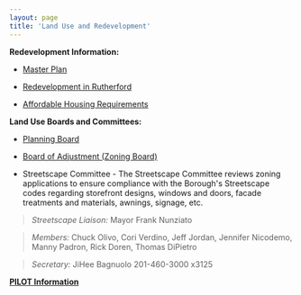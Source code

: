 ```yaml
---
layout: page
title: 'Land Use and Redevelopment'
---
```



**Redevelopment Information:** 

- [Master Plan](/committees/planning-board/master-plan/)

- [Redevelopment in Rutherford](./areas-of-redevelopment/)

- [Affordable Housing Requirements](./affordable-housing/)


**Land Use Boards and Committees:** 

- [Planning Board](/committees/planning-board/)

- [Board of Adjustment (Zoning Board)](/committees/board-of-adjustment/)

- Streetscape Committee - The Streetscape Committee reviews zoning applications to ensure compliance with the Borough's Streetscape codes regarding storefront designs, windows and doors, facade treatments and materials, awnings, signage, etc. 

> *Streetscape Liaison:* Mayor Frank Nunziato

> *Members:* Chuck Olivo, Cori Verdino, Jeff Jordan, Jennifer Nicodemo, Manny Padron, Rick Doren, Thomas DiPietro

> *Secretary:* JiHee Bagnuolo 201-460-3000  x3125

[**PILOT Information**](./pilot-information/)
